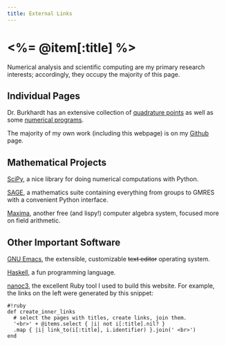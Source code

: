 ```yaml
---
title: External Links
---
```


<%= @item[:title] %>
====================
Numerical analysis and scientific computing are my primary research interests;
accordingly, they occupy the majority of this page.

Individual Pages
----------------
Dr. Burkhardt has an extensive collection of [quadrature
points](http://people.sc.fsu.edu/~jburkardt/datasets/quadrature_rules_tri/quadrature_rules_tri.html)
as well as some [numerical
programs](http://people.sc.fsu.edu/~jburkardt/m_src/dunavant/dunavant.html).


The majority of my own work (including this webpage) is on my
[Github](http://www.github.com/drwells) page.

Mathematical Projects
---------------------
[SciPy](http://www.scipy.org/), a nice library for doing numerical
computations with Python.

[SAGE](http://www.sagemath.org/), a mathematics suite containing everything
from groups to GMRES with a convenient Python interface.

[Maxima](http://maxima.sourceforge.net/), another free (and lispy!) computer
algebra system, focused more on field arithmetic.

Other Important Software
------------------------
[GNU Emacs](http://www.gnu.org/emacs), the extensible, customizable
<del>text editor</del> operating system.

[Haskell](http://www.haskell.org), a fun programming language.

[nanoc3](http://nanoc.stoneship.org/), the excellent Ruby tool I used to build
this website. For example, the links on the left were generated by this snippet:

    #!ruby
    def create_inner_links
      # select the pages with titles, create links, join them.
      '<br>' + @items.select { |i| not i[:title].nil? }
      .map { |i| link_to(i[:title], i.identifier) }.join(' <br>')
    end

